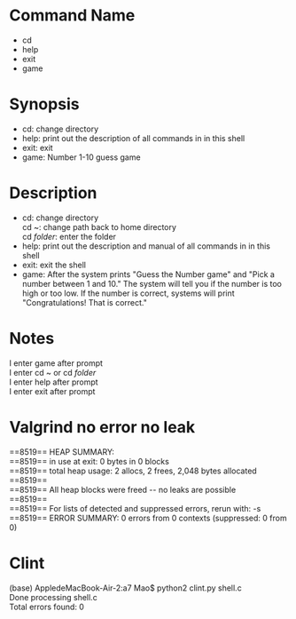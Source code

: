 
# **Command Name** 
- cd  
- help  
- exit  
- game  
  
# **Synopsis**  
- cd: change directory  
- help: print out the description of all commands in in this shell  
- exit: exit
- game: Number 1-10 guess game 

# **Description**  
- cd: change directory  
	cd ~: change path back to home directory  
	cd _folder_: enter the folder   
- help: print out the description and manual of all commands in in this shell  
- exit: exit the shell  
- game: After the system prints "Guess the Number game" and "Pick a number between 1 and 10." The system will tell you if the number is too high or too low. If the number is correct, systems will print "Congratulations! That is correct."

# **Notes**  
I enter game after prompt  
I enter cd ~ or cd _folder_  
I enter help after prompt  
I enter exit after prompt  



# **Valgrind no error no leak**  

==8519== HEAP SUMMARY:  
==8519==     in use at exit: 0 bytes in 0 blocks  
==8519==   total heap usage: 2 allocs, 2 frees, 2,048 bytes allocated  
==8519==  
==8519== All heap blocks were freed -- no leaks are possible  
==8519==  
==8519== For lists of detected and suppressed errors, rerun with: -s  
==8519== ERROR SUMMARY: 0 errors from 0 contexts (suppressed: 0 from 0)  


# **Clint**  
(base) AppledeMacBook-Air-2:a7 Mao$ python2 clint.py shell.c  
Done processing shell.c  
Total errors found: 0  



